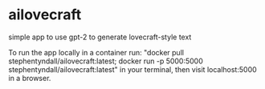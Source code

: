 # ailovecraft
simple app to use gpt-2 to generate lovecraft-style text

To run the app locally in a container run:
 "docker pull stephentyndall/ailovecraft:latest; docker run -p 5000:5000 stephentyndall/ailovecraft:latest"
in your terminal, then visit localhost:5000 in a browser.
